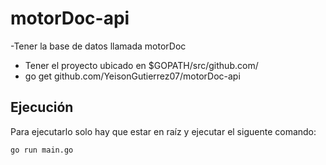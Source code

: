 # motorDoc-api

-Tener la base de datos llamada motorDoc
- Tener el proyecto ubicado en $GOPATH/src/github.com/
- go get github.com/YeisonGutierrez07/motorDoc-api


## Ejecución
Para ejecutarlo solo hay que estar en raíz y ejecutar el siguente comando:

`go run main.go` 